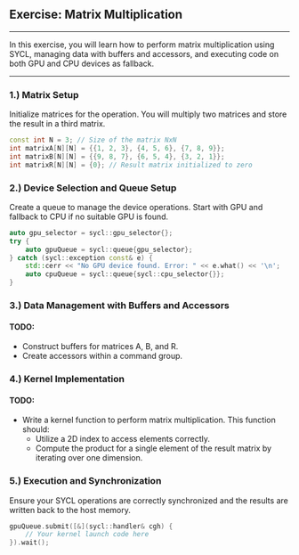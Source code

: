 ## Exercise: Matrix Multiplication

---

In this exercise, you will learn how to perform matrix multiplication using SYCL, managing data with buffers and accessors, and executing code on both GPU and CPU devices as fallback.

---

### 1.) Matrix Setup

Initialize matrices for the operation. You will multiply two matrices and store the result in a third matrix.

```cpp
const int N = 3; // Size of the matrix NxN
int matrixA[N][N] = {{1, 2, 3}, {4, 5, 6}, {7, 8, 9}};
int matrixB[N][N] = {{9, 8, 7}, {6, 5, 4}, {3, 2, 1}};
int matrixR[N][N] = {0}; // Result matrix initialized to zero
```

### 2.) Device Selection and Queue Setup

Create a queue to manage the device operations. Start with GPU and fallback to CPU if no suitable GPU is found.

```cpp
auto gpu_selector = sycl::gpu_selector{};
try {
    auto gpuQueue = sycl::queue{gpu_selector};
} catch (sycl::exception const& e) {
    std::cerr << "No GPU device found. Error: " << e.what() << '\n';
    auto cpuQueue = sycl::queue{sycl::cpu_selector{}};
}
```

### 3.) Data Management with Buffers and Accessors

#### **TODO:**
- Construct buffers for matrices A, B, and R.
- Create accessors within a command group.

### 4.) Kernel Implementation

#### **TODO:**
- Write a kernel function to perform matrix multiplication. This function should:
  - Utilize a 2D index to access elements correctly.
  - Compute the product for a single element of the result matrix by iterating over one dimension.

### 5.) Execution and Synchronization

Ensure your SYCL operations are correctly synchronized and the results are written back to the host memory.

```cpp
gpuQueue.submit([&](sycl::handler& cgh) {
    // Your kernel launch code here
}).wait();
```

